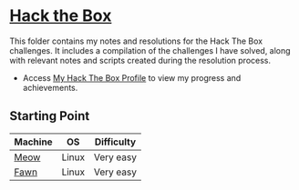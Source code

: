 # [Hack the Box](https://www.hackthebox.com/) 
This folder contains my notes and resolutions for the Hack The Box challenges. It includes a compilation of the challenges I have solved, along with relevant notes and scripts created during the resolution process.

* Access [My Hack The Box Profile](https://app.hackthebox.com/profile/1318646) to view my progress and achievements.


## Starting Point
| Machine                                  |  OS   | Difficulty |
|------------------------------------------|-------|------------|
| [Meow](./starting_point/meow/)           | Linux | Very easy  | 
| [Fawn](./starting_point/fawn/)           | Linux | Very easy  | 